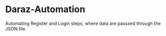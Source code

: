 # Daraz-Automation
Automating Register and Login steps, where data are passsed through the JSON file.
